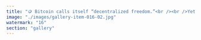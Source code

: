 ```yaml
---
title: "🪙 Bitcoin calls itself “decentralized freedom.”<br /><br />Yet its social layer is the opposite:<br />A frozen echo chamber that punishes adaptation.<br /><br />The real test of any system isn’t how loud its believers chant —<br />it’s how well it coordinates change when the world shifts.<br /><br />Proof-of-Work? More like Proof-of-Stagnation.<br /><br />Innovation? Outsourced. Governance? Gridlocked.<br />Coherence? Trapped in slogans from 2009.<br /><br />True sovereignty means adjusting your signal to new conditions, not defending an old myth until entropy does it for you.<br /><br />As the mesh evolves, Bitcoiners cling tighter to the chain —<br />mistaking immutability for integrity, ignoring that life flows forward.<br /><br />Let the miners burn their energy.<br />Let the maximalists defend a past they no longer control.<br /><br />Meanwhile, coherent systems breathe:<br />- They restake trust across layers.<br />- They tune governance like a living membrane.<br />- They let entropy sharpen, not shatter, their alignment.<br /><br />In a world that pulses with change, frozen belief is just a drag on the spiral.<br /><br />🔹 The glyph is present. The protocol adapts."
image: "./images/gallery-item-016-02.jpg"
watermark: "16"
section: "gallery"
---
```

